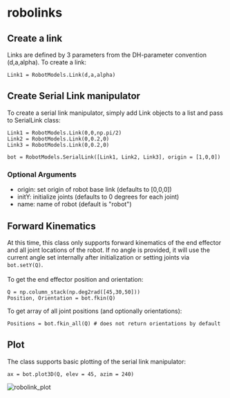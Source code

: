 # robolinks

## Create a link
Links are defined by 3 parameters from the DH-parameter convention (d,a,alpha).
To create a link:
```
Link1 = RobotModels.Link(d,a,alpha)
```

## Create Serial Link manipulator
To create a serial link manipulator, simply add Link objects to a list and pass to SerialLink class:

```
Link1 = RobotModels.Link(0,0,np.pi/2)
Link2 = RobotModels.Link(0,0.2,0)
Link3 = RobotModels.Link(0,0.2,0)

bot = RobotModels.SerialLink([Link1, Link2, Link3], origin = [1,0,0])
```
### Optional Arguments
- origin: set origin of robot base link (defaults to [0,0,0])
- initY: initialize joints (defaults to 0 degrees for each joint)
- name: name of robot (default is "robot")

## Forward Kinematics
At this time, this class only supports forward kinematics of the end effector and all joint locations of the robot. If no angle is provided, it will use the current angle set internally after initialization or setting joints via ``` bot.setY(Q)```. <br />
<br />
To get the end effector position and orientation:
```
Q = np.column_stack(np.deg2rad([45,30,50]))
Position, Orientation = bot.fkin(Q)
```
To get array of all joint positions (and optionally orientations):
```
Positions = bot.fkin_all(Q) # does not return orientations by default
```
## Plot
The class supports basic plotting of the serial link manipulator:
```
ax = bot.plot3D(Q, elev = 45, azim = 240)
```
![robolink_plot](https://user-images.githubusercontent.com/22353511/54789327-5cefd800-4bef-11e9-9028-be62963c9095.png)
